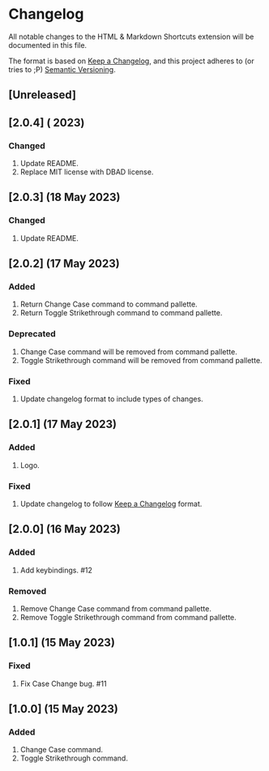 # Changelog

All notable changes to the HTML & Markdown Shortcuts extension will be documented in this file.

The format is based on [Keep a Changelog](https://keepachangelog.com/en/1.0.0/), and this project adheres to (or tries to ;P) [Semantic Versioning](https://semver.org/spec/v2.0.0.html).

## [Unreleased]

## [2.0.4] ( 2023)

### Changed

1. Update README.
1. Replace MIT license with DBAD license.

## [2.0.3] (18 May 2023)

### Changed

1. Update README.

## [2.0.2] (17 May 2023)

### Added

1. Return Change Case command to command pallette.
1. Return Toggle Strikethrough command to command pallette.

### Deprecated

1. Change Case command will be removed from command pallette.
1. Toggle Strikethrough command will be removed from command pallette.

### Fixed

1. Update changelog format to include types of changes.

## [2.0.1] (17 May 2023)

### Added

1. Logo.

### Fixed

1. Update changelog to follow [Keep a Changelog](https://keepachangelog.com/en/1.1.0/) format.

## [2.0.0] (16 May 2023)

### Added

1. Add keybindings. #12

### Removed

1. Remove Change Case command from command pallette.
1. Remove Toggle Strikethrough command from command pallette.

## [1.0.1] (15 May 2023)

### Fixed

1. Fix Case Change bug. #11

## [1.0.0] (15 May 2023)

### Added

1. Change Case command.
1. Toggle Strikethrough command.

<!-- References -->

[reference style links url]: https://www.markdownguide.org/basic-syntax/#reference-style-links
